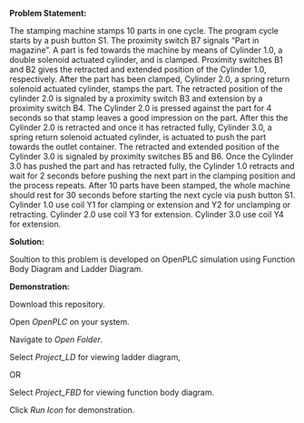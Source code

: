 **Problem Statement:**

The stamping machine stamps 10
parts in one cycle. The program
cycle starts by a push button S1.
The proximity switch B7 signals
“Part in magazine”. A part is fed
towards the machine by means of Cylinder 1.0, a double solenoid actuated cylinder, and is clamped.
Proximity switches B1 and B2
gives the retracted and extended
position of the Cylinder 1.0,
respectively. After the part has
been clamped, Cylinder 2.0, a
spring return solenoid actuated
cylinder, stamps the part. The
retracted position of the cylinder 2.0 is signaled by a proximity switch B3 and extension by a proximity
switch B4. The Cylinder 2.0 is pressed against the part for 4 seconds so that stamp leaves a good impression
on the part. After this the Cylinder 2.0 is retracted and once it has retracted fully, Cylinder 3.0, a spring
return solenoid actuated cylinder, is actuated to push the part towards the outlet container. The retracted
and extended position of the Cylinder 3.0 is signaled by proximity switches B5 and B6. Once the Cylinder
3.0 has pushed the part and has retracted fully, the Cylinder 1.0 retracts and wait for 2 seconds before
pushing the next part in the clamping position and the process repeats. After 10 parts have been stamped,
the whole machine should rest for 30 seconds before starting the next cycle via push button S1.
Cylinder 1.0 use coil Y1 for clamping or extension and Y2 for unclamping or retracting.
Cylinder 2.0 use coil Y3 for extension.
Cylinder 3.0 use coil Y4 for extension.

**Solution:**

Soultion to this problem is developed on OpenPLC simulation using Function Body Diagram and Ladder Diagram.

**Demonstration:**

Download this repository.

Open *OpenPLC* on your system.

Navigate to *Open Folder*.

Select *Project_LD* for viewing ladder diagram,

OR

Select *Project_FBD* for viewing function body diagram.

Click *Run Icon* for demonstration.



